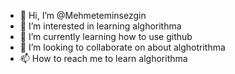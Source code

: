 - 👋 Hi, I’m @Mehmeteminsezgin
- 👀 I’m interested in learning alghorithma
- 🌱 I’m currently learning how to use github
- 💞️ I’m looking to collaborate on about alghotrithma
- 📫 How to reach me to learn alghorithma 

<!---
Mehmeteminsezgin/Mehmeteminsezgin is a ✨ special ✨ repository because its `README.md` (this file) appears on your GitHub profile.
You can click the Preview link to take a look at your changes.
--->
